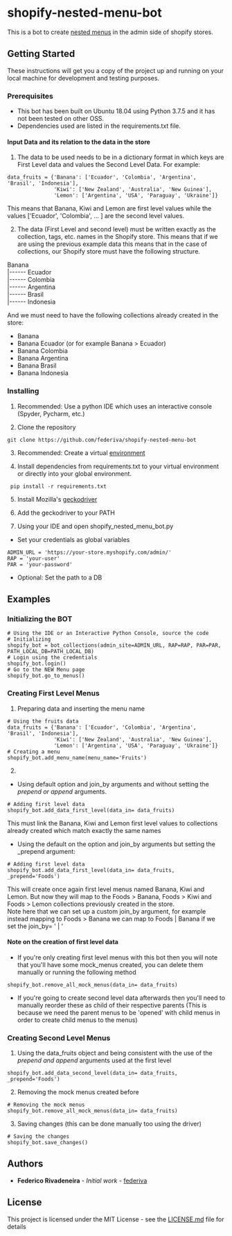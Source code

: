 # shopify-nested-menu-bot

This is a bot to create [nested menus](https://help.shopify.com/en/themes/development/building-nested-navigation) in the admin side of shopify stores. 

## Getting Started

These instructions will get you a copy of the project up and running on your local machine for development and testing purposes.

### Prerequisites

* This bot has been built on Ubuntu 18.04 using Python 3.7.5 and it has not been tested on other OSS. 
* Dependencies used are listed in the requirements.txt file.  

#### Input Data and its relation to the data in the store

1. The data to be used needs to be in a dictionary format in which keys are First Level data and values the Second Level Data. For example: 

```
data_fruits = {'Banana': ['Ecuador', 'Colombia', 'Argentina', 'Brasil', 'Indonesia'],
               'Kiwi': ['New Zealand', 'Australia', 'New Guinea'],
               'Lemon': ['Argentina', 'USA', 'Paraguay', 'Ukraine']}
```
This means that Banana, Kiwi and Lemon are first level values while the values ['Ecuador', 'Colombia', ... ] are the second level values.

2. The data (First Level and second level) must be written exactly as the collection, tags, etc. names in the Shopify store. This means that if we are using the previous example data this means that in the case of collections, our Shopify store must have the following structure. 

Banana  
|------ Ecuador  
|------ Colombia  
|------ Argentina  
|------ Brasil  
|------ Indonesia  

And we must need to have the following collections already created in the store: 
* Banana
* Banana Ecuador (or for example Banana > Ecuador)
* Banana Colombia
* Banana Argentina
* Banana Brasil
* Banana Indonesia



### Installing

1. Recommended: Use a python IDE which uses an interactive console (Spyder, Pycharm, etc.)

2. Clone the repository
```
git clone https://github.com/federiva/shopify-nested-menu-bot
```
3. Recommended: Create a virtual [environment](https://docs.python.org/3/library/venv.html)

4. Install dependencies from requirements.txt to your virtual environment or directly into your global environment.
```
 pip install -r requirements.txt 
```
5. Install Mozilla's [geckodriver](https://github.com/mozilla/geckodriver/releases)

6. Add the geckodriver to your PATH

7. Using your IDE and open shopify_nested_menu_bot.py

* Set your credentials as global variables 
```
ADMIN_URL = 'https://your-store.myshopify.com/admin/'
RAP = 'your-user'
PAR = 'your-password'
```
* Optional: Set the path to a DB
## Examples

### Initializing the BOT
```
# Using the IDE or an Interactive Python Console, source the code
# Initializing
shopify_bot = bot_collections(admin_site=ADMIN_URL, RAP=RAP, PAR=PAR, PATH_LOCAL_DB=PATH_LOCAL_DB)
# Login using the credentials
shopify_bot.login()
# Go to the NEW Menu page
shopify_bot.go_to_menus()

```
### Creating First Level Menus 
1. Preparing data and inserting the menu name
```
# Using the fruits data
data_fruits = {'Banana': ['Ecuador', 'Colombia', 'Argentina', 'Brasil', 'Indonesia'],  
               'Kiwi': ['New Zealand', 'Australia', 'New Guinea'],  
               'Lemon': ['Argentina', 'USA', 'Paraguay', 'Ukraine']}  
# Creating a menu
shopify_bot.add_menu_name(menu_name='Fruits')
```
2.
  * Using default option and join_by arguments and without setting the _prepend or append_ arguments.
```
# Adding first level data
shopify_bot.add_data_first_level(data_in= data_fruits)
```
This must link the Banana, Kiwi and Lemon first level values to collections already created which match exactly the same names

  * Using the default on the option and join_by arguments but setting the _prepend argument: 
```
# Adding first level data
shopify_bot.add_data_first_level(data_in= data_fruits, _prepend='Foods')
```
This will create once again first level menus named Banana, Kiwi and Lemon. But now they will map to the 
Foods > Banana, Foods > Kiwi and Foods > Lemon collections previously created in the store.  
Note here that we can set up a custom join_by argument, for example instead mapping to Foods > Banana we can map to Foods | Banana if we set the join_by= ' | '
#### Note on the creation of first level data
* If you're only creating first level menus with this bot then you will note that you'll have some mock_menus created, you can delete them manually or running the following method
```
shopify_bot.remove_all_mock_menus(data_in= data_fruits)
```
* If you're going to create second level data afterwards then you'll need to manually reorder these <mock menus> as child of their respective parents (This is because we need the parent menus to be 'opened' with child menus in order to create child menus to the menus)

### Creating Second Level Menus
1. Using the data_fruits object and being consistent with the use of the _prepend and append_ arguments used at the first level
```
shopify_bot.add_data_second_level(data_in= data_fruits, _prepend='Foods')
```
2. Removing the mock menus created before
```
# Removing the mock menus
shopify_bot.remove_all_mock_menus(data_in= data_fruits)
```
3. Saving changes (this can be done manually too using the driver) 
```
# Saving the changes
shopify_bot.save_changes()
```
## Authors

* **Federico Rivadeneira** - *Initial work* - [federiva](https://github.com/federiva)

## License

This project is licensed under the MIT License - see the [LICENSE.md](LICENSE.md) file for details
